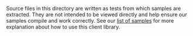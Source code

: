 Source files in this directory are written as tests from which samples are extracted.
They are not intended to be viewed directly and help ensure our samples compile and work correctly.
See our [list of samples](https://github.com/Azure/azure-sdk-for-net/tree/main/sdk/keyvault/Azure.Security.KeyVault.Secrets/samples) for more explanation about how to use this client library.